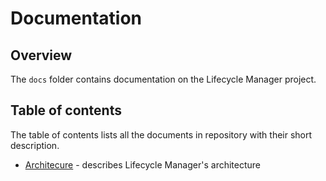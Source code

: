 # Documentation

## Overview

The `docs` folder contains documentation on the Lifecycle Manager project.

## Table of contents

The table of contents lists all the documents in repository with their short description.

- [Architecure](architecture.md) - describes Lifecycle Manager's architecture
